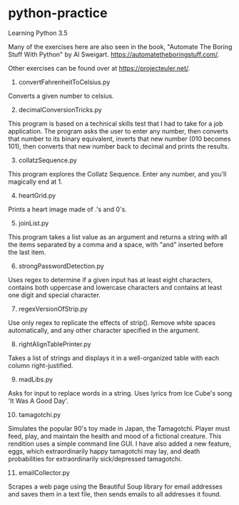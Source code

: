 # python-practice

Learning Python 3.5

Many of the exercises here are also seen in the book, "Automate The Boring Stuff With Python" by Al Sweigart. https://automatetheboringstuff.com/.

Other exercises can be found over at https://projecteuler.net/.

1. convertFahrenheitToCelsius.py

Converts a given number to celsius.

2. decimalConversionTricks.py

This program is based on a technical skills test that I had to take for a job application. The program asks the user to enter any number, then converts that number to its binary equivalent, inverts that new number (010 becomes 101), then converts that new number back to decimal and prints the results.

3. collatzSequence.py

This program explores the Collatz Sequence. Enter any number, and you'll magically end at 1.

4. heartGrid.py

Prints a heart image made of .'s and 0's.

5. joinList.py

This program takes a list value as an argument and returns a string with all the items separated by a comma and a space, with "and" inserted before the last item.

6. strongPasswordDetection.py

Uses regex to determine if a given input has at least eight characters, contains both uppercase and lowercase characters and contains at least one digit and special character.
  
7. regexVersionOfStrip.py

Use only regex to replicate the effects of strip(). Remove white spaces automatically, and any other character specified in the argument.

8. rightAlignTablePrinter.py

Takes a list of strings and displays it in a well-organized table with each column right-justified.

9. madLibs.py

Asks for input to replace words in a string. Uses lyrics from Ice Cube's song 'It Was A Good Day'.

10. tamagotchi.py
   
Simulates the popular 90's toy made in Japan, the Tamagotchi. Player must feed, play, and maintain the health and mood of a fictional creature. This rendition uses a simple command line GUI. I have also added a new feature, eggs, which extraordinarily happy tamagotchi may lay, and death probabilities for extraordinarily sick/depressed tamagotchi.

11. emailCollector.py

Scrapes a web page using the Beautiful Soup library for email addresses and saves them in a text file, then sends emails to all addresses it found.

